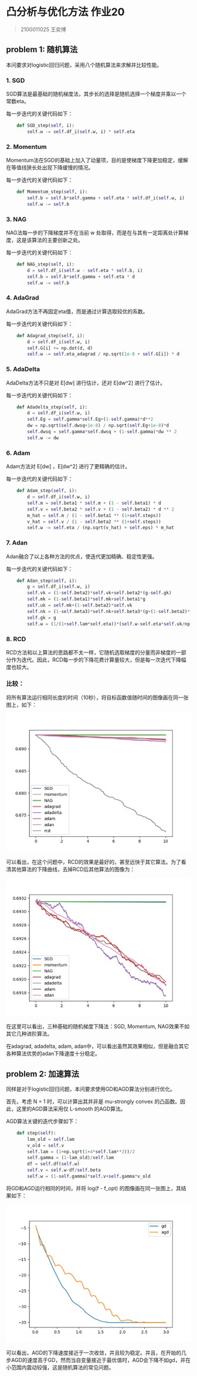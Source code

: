 # 凸分析与优化方法 作业20
> 2100011025 王奕博

## problem 1: 随机算法

本问要求对logistic回归问题，采用八个随机算法来求解并比较性能。

### 1. SGD

SGD算法是最基础的随机梯度法，其步长的选择是随机选择一个梯度并乘以一个常数eta。

每一步迭代的关键代码如下：
```python
    def SGD_step(self, i):
        self.w -= self.df_i(self.w, i) * self.eta
```

### 2. Momentum

Momentum法在SGD的基础上加入了动量项，目的是使梯度下降更加稳定，缓解在等值线狭长处出现下降缓慢的情况。

每一步迭代的关键代码如下：
```python
    def Momentum_step(self, i):
        self.b = self.b*self.gamma + self.eta * self.df_i(self.w, i)
        self.w -= self.b
```

### 3. NAG
NAG法每一步的下降梯度并不在当前 w 处取得，而是在与其有一定距离处计算梯度，这是该算法的主要创新之处。

每一步迭代的关键代码如下：
```python
    def NAG_step(self, i):
        d = self.df_i(self.w - self.eta * self.b, i)
        self.b = self.b*self.gamma + self.eta * d
        self.w -= self.b
```

### 4. AdaGrad
AdaGrad方法不再固定eta值，而是通过计算选取较优的系数。

每一步迭代的关键代码如下：
```python
    def Adagrad_step(self, i):
        d = self.df_i(self.w, i)
        self.G[i] += np.dot(d, d)
        self.w -= self.eta_adagrad / np.sqrt(1e-8 + self.G[i]) * d
```

### 5. AdaDelta

AdaDelta方法不只是对 E[dw] 进行估计，还对 E[dw^2] 进行了估计。

每一步迭代的关键代码如下：
```python
    def Adadelta_step(self, i):
        d = self.df_i(self.w, i)
        self.Eg = self.gamma*self.Eg+(1-self.gamma)*d**2
        dw = np.sqrt(self.dwsq+1e-8) / np.sqrt(self.Eg+1e-8)*d
        self.dwsq = self.gamma*self.dwsq + (1-self.gamma)*dw ** 2
        self.w -= dw
```

### 6. Adam

Adam方法对 E[dw] ，E[dw^2] 进行了更精确的估计。

每一步迭代的关键代码如下：
```python
    def Adam_step(self, i):
        d = self.df_i(self.w, i)
        self.m = self.beta1 * self.m + (1 - self.beta1) * d
        self.v = self.beta2 * self.v + (1 - self.beta2) * d ** 2
        m_hat = self.m / (1 - self.beta1 ** (1+self.steps))
        v_hat = self.v / (1 - self.beta2 ** (1+self.steps))
        self.w -= self.eta / (np.sqrt(v_hat) + self.eps) * m_hat
```

### 7. Adan
Adan融合了以上各种方法的优点，使迭代更加精确、稳定性更强。

每一步迭代的关键代码如下：
```python
    def Adan_step(self, i):
        g = self.df_i(self.w, i)
        self.vk = (1-self.beta2)*self.vk+self.beta2*(g-self.gk)
        self.mk = (1-self.beta1)*self.mk+self.beta1*g
        self.uk = self.mk+(1-self.beta2)*self.vk
        self.nk = (1-self.beta3)*self.nk+self.beta3*(g+(1-self.beta2)*(g-self.gk))**2
        self.gk = g
        self.w = (1/(1+self.lam*self.eta))*(self.w-self.eta*self.uk/np.sqrt(self.nk+self.eps))
```

### 8. RCD

RCD方法和以上算法的思路都不太一样，它随机选取梯度的分量而非梯度的一部分作为迭代。因此，RCD每一步的下降花费计算量较大，但是每一次迭代下降幅度也较大。


### **比较**：

将所有算法运行相同长度的时间（10秒），将目标函数值随时间的图像画在同一张图上，如下：

![图片](./1/stochastic_algorithm(with%20RCD).png)

可以看出，在这个问题中，RCD的效果是最好的，甚至远快于其它算法。为了看清其他算法的下降曲线，去掉RCD后其他算法的图像为：

![图片](./1/stochastic_algorithm(without%20RCD).png)

在这里可以看出，三种基础的随机梯度下降法：SGD, Momentum, NAG效果不如其它几种进阶算法。

在adagrad, adadelta, adam, adan中，可以看出虽然其效果相似，但是融合其它各种算法优势的adan下降速度十分稳定。

## problem 2: 加速算法

同样是对于logistic回归问题，本问要求使用GD和AGD算法分别进行优化。

首先，考虑 N = 1 时，可以计算出其并非是 mu-strongly convex 的凸函数。因此，这里的AGD算法采用仅 L-smooth 的AGD算法。

AGD算法关键的迭代步骤如下：

```python
    def step(self):
        lam_old = self.lam
        v_old = self.v
        self.lam = (1+np.sqrt(1+4*self.lam**2))/2
        self.gamma = (1-lam_old)/self.lam
        df = self.df(self.w)
        self.v = self.w-df/self.beta
        self.w = (1-self.gamma)*self.v+self.gamma*v_old
```

将GD和AGD运行相同的时间，并将 log(f - f_opt) 的图像画在同一张图上，其结果如下：

![图片](./2/agd_vs_gd.png)

可以看出，AGD的下降速度接近于一次收敛，并且较为稳定。并且，在开始的几步AGD的速度高于GD，然而当自变量接近于最优值时，AGD会下降不如gd，并在小范围内震动较强，这是随机算法的常见问题。